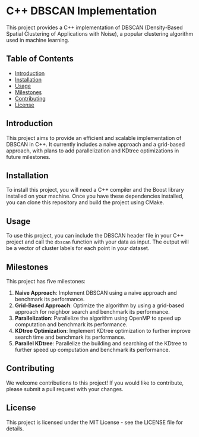 # C++ DBSCAN Implementation

This project provides a C++ implementation of DBSCAN (Density-Based Spatial Clustering of Applications with Noise), a popular clustering algorithm used in machine learning.

## Table of Contents

- [Introduction](#introduction)
- [Installation](#installation)
- [Usage](#usage)
- [Milestones](#milestones)
- [Contributing](#contributing)
- [License](#license)

## Introduction

This project aims to provide an efficient and scalable implementation of DBSCAN in C++. It currently includes a naive approach and a grid-based approach, with plans to add parallelization and KDtree optimizations in future milestones.

## Installation

To install this project, you will need a C++ compiler and the Boost library installed on your machine. Once you have these dependencies installed, you can clone this repository and build the project using CMake.

## Usage

To use this project, you can include the DBSCAN header file in your C++ project and call the `dbscan` function with your data as input. The output will be a vector of cluster labels for each point in your dataset.

## Milestones

This project has five milestones:

1. **Naive Approach**: Implement DBSCAN using a naive approach and benchmark its performance.
2. **Grid-Based Approach**: Optimize the algorithm by using a grid-based approach for neighbor search and benchmark its performance.
3. **Parallelization**: Parallelize the algorithm using OpenMP to speed up computation and benchmark its performance.
4. **KDtree Optimization**: Implement KDtree optimization to further improve search time and benchmark its performance.
5. **Parallel KDtree**: Parallelize the building and searching of the KDtree to further speed up computation and benchmark its performance.

## Contributing

We welcome contributions to this project! If you would like to contribute, please submit a pull request with your changes.

## License

This project is licensed under the MIT License - see the LICENSE file for details.
